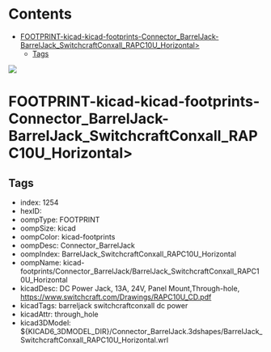 



Contents
========

* [FOOTPRINT-kicad-kicad-footprints-Connector_BarrelJack-BarrelJack_SwitchcraftConxall_RAPC10U_Horizontal>](#footprint-kicad-kicad-footprints-connector_barreljack-barreljack_switchcraftconxall_rapc10u_horizontal)
	* [Tags](#tags)
  
![][im]
# FOOTPRINT-kicad-kicad-footprints-Connector_BarrelJack-BarrelJack_SwitchcraftConxall_RAPC10U_Horizontal>

## Tags

- index: 1254
- hexID: 
- oompType: FOOTPRINT
- oompSize: kicad
- oompColor: kicad-footprints
- oompDesc: Connector_BarrelJack
- oompIndex: BarrelJack_SwitchcraftConxall_RAPC10U_Horizontal
- oompName: kicad-footprints/Connector_BarrelJack/BarrelJack_SwitchcraftConxall_RAPC10U_Horizontal
- kicadDesc: DC Power Jack, 13A, 24V, Panel Mount,Through-hole, https://www.switchcraft.com/Drawings/RAPC10U_CD.pdf
- kicadTags: barreljack switchcraftconxall dc power
- kicadAttr: through_hole
- kicad3DModel: ${KICAD6_3DMODEL_DIR}/Connector_BarrelJack.3dshapes/BarrelJack_SwitchcraftConxall_RAPC10U_Horizontal.wrl



[im]: image.png
